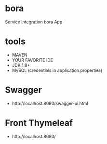 # bora
Service Integration bora App

# tools

- MAVEN
- YOUR FAVORITE IDE
- JDK 1.8+
- MySQL (credentials in application.properties)

# Swagger

- http://localhost:8080/swagger-ui.html

# Front Thymeleaf

- http://localhost:8080/